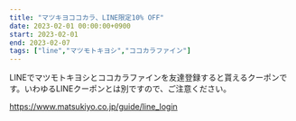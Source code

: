```yaml
---
title: "マツキヨココカラ、LINE限定10% OFF"
date: 2023-02-01 00:00:00+0900
start: 2023-02-01
end: 2023-02-07
tags: ["line","マツモトキヨシ","ココカラファイン"]
---
```


LINEでマツモトキヨシとココカラファインを友達登録すると貰えるクーポンです。いわゆるLINEクーポンとは別ですので、ご注意ください。

https://www.matsukiyo.co.jp/guide/line_login
